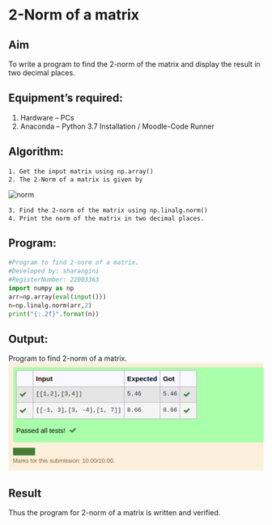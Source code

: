 # 2-Norm of a matrix
## Aim
To write a program to find the 2-norm of the matrix and display the result in two decimal places.
## Equipment’s required:
1.	Hardware – PCs
2.	Anaconda – Python 3.7 Installation / Moodle-Code Runner
## Algorithm:
	1. Get the input matrix using np.array()
	2. The 2-Norm of a matrix is given by 
![norm](./normeqn1.jpg)
    
    3. Find the 2-norm of the matrix using np.linalg.norm()
	4. Print the norm of the matrix in two decimal places.
## Program:
```python
#Program to find 2-norm of a matrix.
#Developed by: sharangini
#RegisterNumber: 22003363
import numpy as np
arr=np.array(eval(input()))
n=np.linalg.norm(arr,2)
print("{:.2f}".format(n))

```
## Output:
Program to find 2-norm of a matrix.
![output](/normmatrix.png)

## Result
Thus the program for 2-norm of a matrix is written and verified.

